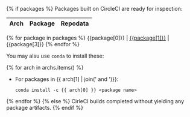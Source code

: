 {% if packages %}
Packages built on CircleCI are ready for inspection:

Arch | Package | Repodata
-----|---------|---------
{% for package in packages %}
{{package[0]}} | [{{package[1]}}]({{package[2]}}) | {{package[3]}}
{% endfor %}

You may alsu use `conda` to install these:

{% for arch in archs.items() %}
 - For packages in {{ arch[1] | join(' and ')}}:
   ```
   conda install -c {{ arch[0] }} <package name>
   ```
{% endfor %}
{% else %}
CirleCI builds completed without yielding any package artifacts.
{% endif %}
